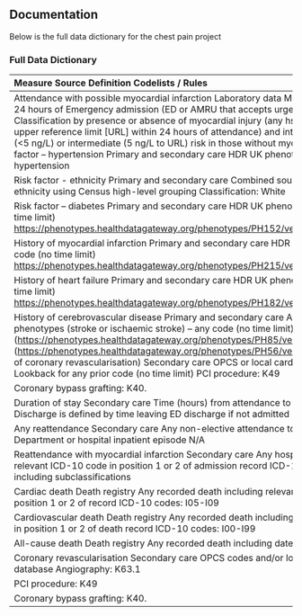 ## Documentation

Below is the full data dictionary for the chest pain project

### Full Data Dictionary 

|Measure	Source	Definition	Codelists / Rules|
|:----|
|Attendance with possible myocardial infarction	Laboratory data	Measured hs-cTn within 24 hours of Emergency admission (ED or AMRU that accepts urgent assessments)	Classification by presence or absence of myocardial injury (any hs-cTn >99th centile upper reference limit [URL] within 24 hours of attendance) and into risk groups as low (<5 ng/L) or intermediate (5 ng/L to URL) risk in those without myocardial injury.Risk factor – hypertension	Primary and secondary care	HDR UK phenotype – distinguishes hypertension| secondary hypertension and history of hypertension 	(https://phenotypes.healthdatagateway.org/phenotypes/PH189/version/378/detail/Risk) factor – smoking	Primary care	HDR UK phenotype classifying Non-smoker| Ex-smoker or current smoker	(https://www.caliberresearch.org/portal/show/)smoking_status_gprdRisk factor – lipids	Prescribing 	Any lipid lowering therapy prescribed in 6 months prior to attendance	BNF Section 0212: Lipid-regulating drugs|
|Risk factor - ethnicity	Primary and secondary care	Combined sourcing of any record of ethnicity using Census high-level grouping	Classification: White| Mixed or multiple ethnic groups| Asian or Asian British| Black or Black Caribbean or African| Other| Unknown|
|Risk factor – diabetes	Primary and secondary care	HDR UK phenotype – any code (no time limit)	https://phenotypes.healthdatagateway.org/phenotypes/PH152/version/304/detail/|
|History of myocardial infarction	Primary and secondary care	HDR UK phenotype – any code (no time limit)	https://phenotypes.healthdatagateway.org/phenotypes/PH215/version/430/detail/|
|History of heart failure	Primary and secondary care	HDR UK phenotype – any code (no time limit)	https://phenotypes.healthdatagateway.org/phenotypes/PH182/version/364/detail/|
|History of cerebrovascular disease	Primary and secondary care	Any of 2 HDR UK phenotypes (stroke or ischaemic stroke) – any code (no time limit)	(https://phenotypes.healthdatagateway.org/phenotypes/PH85/version/170/detail/) (https://phenotypes.healthdatagateway.org/phenotypes/PH56/version/112/detail/History of coronary revascularisation)	Secondary care OPCS or local cardiac procedure database	Lookback for any prior code (no time limit)	PCI procedure: K49| K49.1| K49.2| K49.3| K49.4| K49.8| K49.9| K50| K50.1| K50.4| K50.8| K50.9| K75| K75.1| K75.2| K75.3| K75.4| K75.8| K75.9|
|Coronary bypass grafting: K40.| K41.| K42.| K43.| K44.|
|Duration of stay	Secondary care	Time (hours) from attendance to discharge or death 	Discharge is defined by time leaving ED discharge if not admitted| or inpatient discharge time if admitted.|
|Any reattendance	Secondary care	Any non-elective attendance to either an Emergency Department or hospital inpatient episode	N/A|
|Reattendance with myocardial infarction	Secondary care	Any hospital episode with relevant ICD-10 code in position 1 or 2 of admission record	ICD-10 codes: I21 and I22 including subclassifications|
|Cardiac death	Death registry	Any recorded death including relevant ICD-10 code in position 1 or 2 of record	ICD-10 codes: I05-I09| I20-I25| and I30-I51|
|Cardiovascular death	Death registry	Any recorded death including relevant ICD-10 code in position 1 or 2 of death record	ICD-10 codes: I00-I99|
|All-cause death	Death registry	Any recorded death including date of death	N/A|
|Coronary revascularisation	Secondary care OPCS codes and/or local cardiac procedure database		Angiography: K63.1| K63.2| K63.3| K63.4| K63.5| K63.6| K65.1| K65.2| K65.3| K65.8| K65.9|
|PCI procedure: K49| K49.1| K49.2| K49.3| K49.4| K49.8| K49.9| K50| K50.1| K50.4| K50.8| K50.9| K75| K75.1| K75.2| K75.3| K75.4| K75.8| K75.9|
|Coronary bypass grafting: K40.| K41.| K42.| K43.| K44.|
